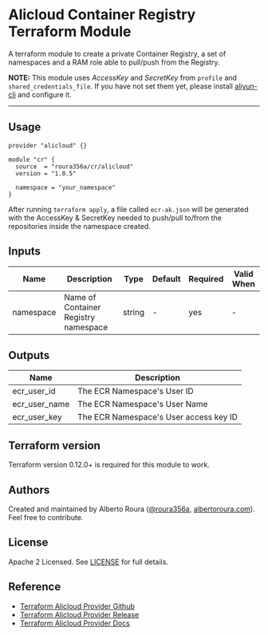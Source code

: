 # Alicloud Container Registry Terraform Module
A terraform module to create a private Container Registry, a set of namespaces and a RAM role able to pull/push from the Registry.

**NOTE:** This module uses _AccessKey_ and _SecretKey_ from `profile` and `shared_credentials_file`. If you have not set them yet, please install [aliyun-cli](https://github.com/aliyun/aliyun-cli#installation) and configure it.

----------------------

## Usage
```
provider "alicloud" {}

module "cr" {
  source  = "roura356a/cr/alicloud"
  version = "1.0.5"
  
  namespace = "your_namespace"
}
```

After running `terraform apply`, a file called `ecr-ak.json` will be generated with the AccessKey & SecretKey needed to
push/pull to/from the repositories inside the namespace created.

## Inputs
| Name | Description | Type | Default | Required | Valid When |
|------|-------------|------|---------|----------|------------|
|  namespace |     Name of Container Registry namespace     | string  |   -   |    yes   |     -    |


## Outputs
| Name | Description |
|------|-------------|
|  ecr_user_id |     The ECR Namespace's User ID     |
|  ecr_user_name |     The ECR Namespace's User Name     |
|  ecr_user_key |     The ECR Namespace's User access key ID     |


## Terraform version
Terraform version 0.12.0+ is required for this module to work.


## Authors
Created and maintained by Alberto Roura ([@roura356a](https://github.com/roura356a), [albertoroura.com](https://albertoroura.com/)). Feel free to contribute.


## License
Apache 2 Licensed. See [LICENSE](LICENSE) for full details.


## Reference
* [Terraform Alicloud Provider Github](https://github.com/terraform-providers/terraform-provider-alicloud)
* [Terraform Alicloud Provider Release](https://releases.hashicorp.com/terraform-provider-alicloud/)
* [Terraform Alicloud Provider Docs](https://www.terraform.io/docs/providers/alicloud/)
